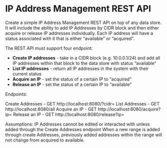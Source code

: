 # IP Address Management REST API
 
Create a simple IP Address Management REST API on top of any data store. It will include the ability to add IP Addresses by CIDR block and then either acquire or release IP addresses individually. Each IP address will have a status associated with it that is either “available” or “acquired”. 
 
The REST API must support four endpoint:
  * **Create IP addresses** - take in a CIDR block (e.g. 10.0.0.1/24) and add all IP addresses within that block to the data store with status “available”
  * **List IP addresses** - return all IP addresses in the system with their current status
  * **Acquire an IP** - set the status of a certain IP to “acquired”
  * **Release an IP** - set the status of a certain IP to “available”

Endpoints:

Create Addresses - GET http://localhost:8080/?cidr=<cidr>
List Addresses - GET http://localhost:8080/all
Acquire an IP - GET http://localhost:8080/acquire?ip=<ip address>
Release an IP - GET http://localhost:8080/release?ip=<ip address>

Assumptions:
IP Addresses cannot be edited or interacted with unless added through the Create Addresses endpoint
When a new range is added through create Addresses, previously added addresses within the range will not change from acquired to available.